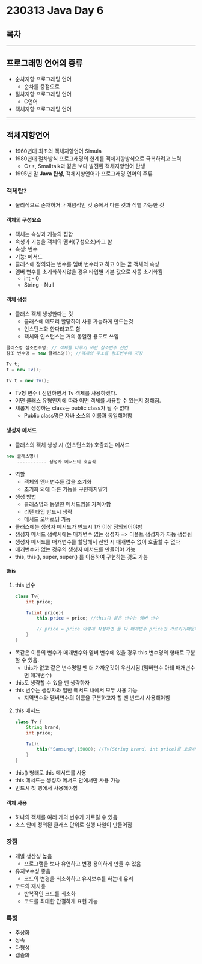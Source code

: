 # 230313 Java Day 6
## 목차

---
## 프로그래밍 언어의 종류
- 순차지향 프로그래밍 언어
  - 순차를 중점으로
- 절차지향 프로그래밍 언어
  - C언어
- 객체지향 프로그래밍 언어

---

## 객체지향언어
- 1960년대 최초의 객체지향언어 Simula
- 1980년대 절차방식 프로그래밍의 한계를 객체지향방식으로 극복하려고 노력
  - C++, Smalltalk과 같은 보다 발전된 객체지향언어 탄생
- 1995년 말 **Java 탄생**, 객체지향언어가 프로그래밍 언어의 주류

### 객체란?
- 물리적으로 존재하거나 개념적인 것 중에서 다른 것과 식별 가능한 것

#### 객체의 구성요소
- 객체는 속성과 기능의 집합
- 속성과 기능을 객체의 멤버(구성요소)라고 함
- 속성: 변수
- 기능: 메서드
- 클래스에 정의되는 변수를 멤버 변수라고 하고 이는 곧 객체의 속성
- 멤버 변수를 초기화하지않을 경우 타입별 기본 값으로 자동 초기화됨
  - int - 0
  - String - Null
#### 객체 생성
- 클래스 객체 생성한다는 것
  - 클래스에 메모리 할당하여 사용 가능하게 만드는것
  - 인스턴스화 한다라고도 함
  - 객체와 인스턴스는 거의 동일한 용도로 쓰임

```java
클래스명 참조변수명; // 객체를 다루기 위한 참조변수 선언
참조 변수명 = new 클래스명(); //객체의 주소를 참조변수에 저장

Tv t;
t = new Tv();

Tv t = new Tv();
```
- Tv형 변수 t 선언하면서 Tv 객체를 사용하겠다.
- 어떤 클래스 유형인지에 따라 어떤 객체를 사용할 수 있는지 정해짐.
- 새롭게 생성하는 class는 public class가 될 수 없다
  - Public class명은 자바 소스의 이름과 동일해야함


#### 생성자 메서드
- 클래스의 객체 생성 시 (인스턴스화) 호출되는 메서드
```java
new 클래스명()
    ----------- 생성자 메서드의 호출식
```
- 역할
  - 객체의 멤버변수들 값을 초기화
  - 초기화 외에 다른 기능을 구현하지말기
- 생성 방법
  - 클래스명과 동일한 메서드명을 가져야함
  - 리턴 타입 반드시 생략
  - 메서드 오버로딩 가능
- 클래스에는 생성자 메서드가 반드시 1개 이상 정의되어야함
- 생성자 메서드 생략시에는 매개변수 없는 생성자 => 디폴트 생성자가 자동 생성됨
- 생성자 메서드를 매개변수를 할당해서 선언 시 매개변수 없이 호출할 수 없다
- 매개변수가 없는 경우의 생성자 메서드를 만들어야 가능
- this, this(), super, super() 를 이용하여 구현하는 것도 가능

#### this
1. this 변수
    ```Java
    class Tv{
        int price;

        Tv(int price){
            this.price = price; //this가 붙은 변수는 멤버 변수

            // price = price 이렇게 작성하면 둘 다 매개변수 price만 가르키기때문에 오류
        }
    }
    ```
  - 똑같은 이름의 변수가 매개변수와 멤버 변수에 있을 경우 this.변수명의 형태로 구분할 수 있음.
     - this가 없고 같은 변수명일 땐 더 가까운것이 우선시됨.(멤버변수 아래 매개변수면 매개변수)
  - this도 생략할 수 있을 땐 생략하자
  - this 변수는 생성자와 일반 메서드 내에서 모두 사용 가능
    - 지역변수와 멤버변수의 이름을 구분하고자 할 땐 반드시 사용해야함
2. this 메서드
    ```java
    class Tv {
        String brand;
        int price;

        Tv(){
            this("Samsung",15000); //Tv(String brand, int price)를 호출하는것
        }
    }
    ```
- this() 형태로 this 메서드를 사용
- this 메서드는 생성자 메서드 안에서만 사용 가능  
- 반드시 첫 행에서 사용해야함

#### 객체 사용
- 하나의 객체를 여러 개의 변수가 가르킬 수 있음
- 소스 안에 정의된 클래스 단위로 실행 파일이 만들어짐
### 장점
- 개발 생산성 높음
  - 프로그램을 보다 유연하고 변경 용이하게 만들 수 있음
- 유지보수성 좋음
  - 코드의 변경을 최소화하고 유지보수를 하는데 유리
- 코드의 재사용
  - 반복적인 코드를 최소화
  - 코드를 최대한 간결하게 표현 가능

### **특징**
- 추상화
- 상속
- 다형성
- 캡슐화

